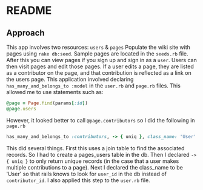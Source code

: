 # README
## Approach
This app involves two resources:
`users` & `pages`
Populate the wiki site with pages using `rake db:seed`. Sample pages are located in the `seeds.rb` file.
After this you can view pages if you sign up and sign in as a `user`.
Users can then visit pages and edit those pages. If a user edits a page, they are listed as a contributor
on the page, and that contribution is reflected as a link on the users page.
This application involved declaring `has_many_and_belongs_to :model` in the `user.rb` and `page.rb` files.
This allowed me to use statements such as:
```ruby
@page = Page.find(params[:id])
@page.users
```
However, it looked better to call `@page.contributors` so I did the following in `page.rb`
```ruby
has_many_and_belongs_to :contributors, -> { uniq }, class_name: 'User'
```
This did several things. First this uses a join table to find the associated records. So I had to create a pages_users table in the db. Then I declared `-> { uniq }` to only return unique records (in the case that a user makes multiple contributions to a page). Next I declared the class_name to be 'User' so that rails knows to look for `user_id` in the db instead of `contributor_id`.
I also applied this step to the `user.rb` file.